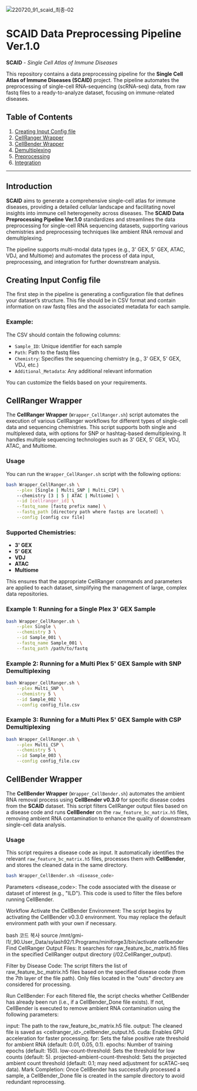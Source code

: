 ![220720_91_scaid_최종-02](https://github.com/user-attachments/assets/460f0e95-6170-4eed-8a0a-5e5550531145)

# SCAID Data Preprocessing Pipeline Ver.1.0

**SCAID** - *Single Cell Atlas of Immune Diseases*

This repository contains a data preprocessing pipeline for the **Single Cell Atlas of Immune Diseases (SCAID)** project. The pipeline automates the preprocessing of single-cell RNA-sequencing (scRNA-seq) data, from raw fastq files to a ready-to-analyze dataset, focusing on immune-related diseases.

## Table of Contents

1. [Creating Input Config file](#creating-input-config-file)
2. [CellRanger Wrapper](#cellranger-wrapper)
3. [CellBender Wrapper](#cellbender-wrapper)
4. [Demultiplexing](#demultiplexing)
5. [Preprocessing](#preprocessing)
6. [Integration](#integration)

---

## Introduction

**SCAID** aims to generate a comprehensive single-cell atlas for immune diseases, providing a detailed cellular landscape and facilitating novel insights into immune cell heterogeneity across diseases. The **SCAID Data Preprocessing Pipeline Ver.1.0** standardizes and streamlines the data preprocessing for single-cell RNA sequencing datasets, supporting various chemistries and preprocessing techniques like ambient RNA removal and demultiplexing.

The pipeline supports multi-modal data types (e.g., 3' GEX, 5' GEX, ATAC, VDJ, and Multiome) and automates the process of data input, preprocessing, and integration for further downstream analysis.

## Creating Input Config file

The first step in the pipeline is generating a configuration file that defines your dataset’s structure. This file should be in CSV format and contain information on raw fastq files and the associated metadata for each sample.

### Example:

The CSV should contain the following columns:
- `Sample_ID`: Unique identifier for each sample
- `Path`: Path to the fastq files
- `Chemistry`: Specifies the sequencing chemistry (e.g., 3' GEX, 5' GEX, VDJ, etc.)
- `Additional_Metadata`: Any additional relevant information

You can customize the fields based on your requirements.



## CellRanger Wrapper

The **CellRanger Wrapper** (`Wrapper_CellRanger.sh`) script automates the execution of various CellRanger workflows for different types of single-cell data and sequencing chemistries. This script supports both single and multiplexed data, with options for SNP or hashtag-based demultiplexing. It handles multiple sequencing technologies such as 3' GEX, 5' GEX, VDJ, ATAC, and Multiome.

### Usage

You can run the `Wrapper_CellRanger.sh` script with the following options:

```bash
bash Wrapper_CellRanger.sh \
    --plex [Single | Multi_SNP | Multi_CSP] \ 
    --chemistry [3 | 5 | ATAC | Multiome] \
    --id [cellranger_id] \
    --fastq_name [fastq prefix name] \
    --fastq_path [directory path where fastqs are located] \
    --config [config csv file]
```

### Supported Chemistries:
- **3' GEX**
- **5' GEX**
- **VDJ**
- **ATAC**
- **Multiome**

This ensures that the appropriate CellRanger commands and parameters are applied to each dataset, simplifying the management of large, complex data repositories.

### Example 1: Running for a Single Plex 3' GEX Sample
```bash
bash Wrapper_CellRanger.sh \
    --plex Single \
    --chemistry 3 \
    --id Sample_001 \
    --fastq_name Sample_001 \
    --fastq_path /path/to/fastq
```

### Example 2: Running for a Multi Plex 5' GEX Sample with SNP Demultiplexing
```bash
bash Wrapper_CellRanger.sh \
    --plex Multi_SNP \
    --chemistry 5 \
    --id Sample_002 \
    --config config_file.csv
```

### Example 3: Running for a Multi Plex 5' GEX Sample with CSP Demultiplexing
```bash
bash Wrapper_CellRanger.sh \
    --plex Multi_CSP \
    --chemistry 5 \
    --id Sample_003 \
    --config config_file.csv
```


## CellBender Wrapper

The **CellBender Wrapper** (`Wrapper_CellBender.sh`) automates the ambient RNA removal process using **CellBender v0.3.0** for specific disease codes from the **SCAID** dataset. This script filters CellRanger output files based on a disease code and runs **CellBender** on the `raw_feature_bc_matrix.h5` files, removing ambient RNA contamination to enhance the quality of downstream single-cell data analysis.

### Usage

This script requires a disease code as input. It automatically identifies the relevant `raw_feature_bc_matrix.h5` files, processes them with **CellBender**, and stores the cleaned data in the same directory.

```bash
bash Wrapper_CellBender.sh <disease_code>
```

Parameters
<disease_code>: The code associated with the disease or dataset of interest (e.g., "ILD"). This code is used to filter the files before running CellBender.

Workflow
Activate the CellBender Environment: The script begins by activating the CellBender v0.3.0 environment. You may replace the default environment path with your own if necessary.

bash
코드 복사
source /mnt/gmi-l1/_90.User_Data/sylash92/1.Programs/miniforge3/bin/activate cellbender
Find CellRanger Output Files: It searches for raw_feature_bc_matrix.h5 files in the specified CellRanger output directory (/02.CellRanger_output).

Filter by Disease Code: The script filters the list of raw_feature_bc_matrix.h5 files based on the specified disease code (from the 7th layer of the file path). Only files located in the "outs" directory are considered for processing.

Run CellBender: For each filtered file, the script checks whether CellBender has already been run (i.e., if a CellBender_Done file exists). If not, CellBender is executed to remove ambient RNA contamination using the following parameters:

input: The path to the raw_feature_bc_matrix.h5 file.
output: The cleaned file is saved as <cellranger_id>_cellbender_output.h5.
cuda: Enables GPU acceleration for faster processing.
fpr: Sets the false positive rate threshold for ambient RNA (default: 0.01, 0.05, 0.1).
epochs: Number of training epochs (default: 150).
low-count-threshold: Sets the threshold for low counts (default: 5).
projected-ambient-count-threshold: Sets the projected ambient count threshold (default: 0.1; may need adjustment for scATAC-seq data).
Mark Completion: Once CellBender has successfully processed a sample, a CellBender_Done file is created in the sample directory to avoid redundant reprocessing.


